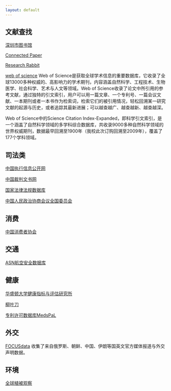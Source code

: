 ```yaml
---
layout: default
---
```

## 文献查找 
[深圳市图书馆](https://szlib.org.cn/index.html?locale=zh_CN)

[Connected Paper](https://www.connectedpapers.com/)

[Research Rabbit](https://www.researchrabbitapp.com/)

[web of science](https://www.webofscience.com)
Web of Science是获取全球学术信息的重要数据库，它收录了全球13000多种权威的、高影响力的学术期刊，内容涵盖自然科学、工程技术、生物医学、社会科学、艺术与人文等领域。Web of Science收录了论文中所引用的参考文献，通过独特的引文索引，用户可以用一篇文章、一个专利号、一篇会议文献、一本期刊或者一本书作为检索词，检索它们的被引用情况，轻松回溯某一研究文献的起源与历史，或者追踪其最新进展；可以越查越广、越查越新、越查越深。

Web of Science中的Science Citation Index-Expanded，即科学引文索引，是一个涵盖了自然科学领域的多学科综合数据库，共收录9000多种自然科学领域的世界权威期刊，数据最早回溯至1900年（我校此次订购回溯至2009年），覆盖了177个学科领域。

## 司法类
[中国执行信息公开网](http://zxgk.court.gov.cn/)

[中国裁判文书网](https://wenshu.court.gov.cn/)

[国家法律法规数据库](https://flk.npc.gov.cn/)

[中国人民政治协商会议全国委员会](http://www.cppcc.gov.cn/)

## 消费
[中国消费者协会](https://www.cca.org.cn/)

## 交通
[ASN航空安全数据库](https://aviation-safety.net/)

## 健康
[华盛顿大学健康指标与评估研究所](https://www.healthdata.org/)

[柳叶刀](https://www.thelancet.com/)

[专利许可数据库MedsPaL](https://www.medspal.org/)

## 外交
[FOCUSdata](https://focusdataproject.com/)
收集了来自俄罗斯、朝鲜、中国、伊朗等国英文官方媒体报道与外交声明数据。

## 环境
[全球植被观察](https://www.globalforestwatch.org/)